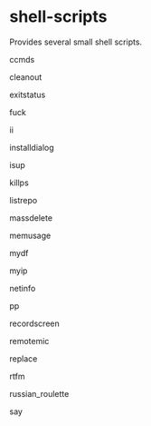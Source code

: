 # shell-scripts

Provides several small shell scripts.

ccmds

cleanout

exitstatus

fuck

ii

installdialog

isup

killps

listrepo

massdelete

memusage

mydf

myip

netinfo

pp

recordscreen

remotemic

replace

rtfm

russian_roulette

say

